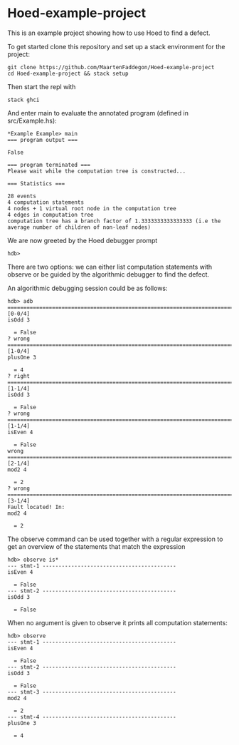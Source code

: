# Hoed-example-project

This is an example project showing how to use Hoed to find a defect.

To get started clone this repository and set up a stack environment for the project:

    git clone https://github.com/MaartenFaddegon/Hoed-example-project
    cd Hoed-example-project && stack setup

Then start the repl with

    stack ghci
    
And enter main to evaluate the annotated program (defined in src/Example.hs):    
    
    *Example Example> main
    === program output ===
    
    False
    
    === program terminated ===
    Please wait while the computation tree is constructed...
    
    === Statistics ===
    
    28 events
    4 computation statements
    4 nodes + 1 virtual root node in the computation tree
    4 edges in computation tree
    computation tree has a branch factor of 1.3333333333333333 (i.e the average number of children of non-leaf nodes)
    
We are now greeted by the Hoed debugger prompt

    hdb>
    
There are two options: we can either list computation statements with observe or be guided by the algorithmic debugger to find the defect.

An algorithmic debugging session could be as follows:


    hdb> adb
    ======================================================================= [0-0/4]
    isOdd 3
      
      = False
    ? wrong
    ======================================================================= [1-0/4]
    plusOne 3
      
      = 4
    ? right
    ======================================================================= [1-1/4]
    isOdd 3
      
      = False
    ? wrong
    ======================================================================= [1-1/4]
    isEven 4
      
      = False
    wrong    
    ======================================================================= [2-1/4]
    mod2 4
      
      = 2
    ? wrong
    ======================================================================= [3-1/4]
    Fault located! In:
    mod2 4
      
      = 2

The observe command can be used together with a regular expression to get an overview of the statements that match the expression

    hdb> observe is*
    --- stmt-1 ------------------------------------------
    isEven 4
      
      = False
    --- stmt-2 ------------------------------------------
    isOdd 3
      
      = False
    
    
When no argument is given to observe it prints all computation statements:

    hdb> observe
    --- stmt-1 ------------------------------------------
    isEven 4
      
      = False
    --- stmt-2 ------------------------------------------
    isOdd 3
      
      = False
    --- stmt-3 ------------------------------------------
    mod2 4
      
      = 2
    --- stmt-4 ------------------------------------------
    plusOne 3
      
      = 4
 
